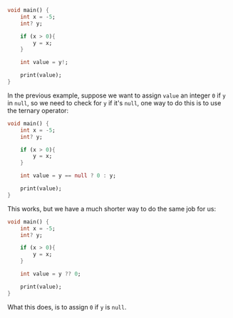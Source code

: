 ```dart
void main() {
    int x = -5;
    int? y;

    if (x > 0){
        y = x;
    }

    int value = y!;

    print(value);
}
```

In the previous example, suppose we want to assign `value` an integer `0` if `y` in `null`, so we need to check for `y` if it's `null`, one way to do this is to use the ternary operator:

```dart
void main() {
    int x = -5;
    int? y;

    if (x > 0){
        y = x;
    }

    int value = y == null ? 0 : y;

    print(value);
}
```

This works, but we have a much shorter way to do the same job for us:

```dart
void main() {
    int x = -5;
    int? y;

    if (x > 0){
        y = x;
    }

    int value = y ?? 0;

    print(value);
}
```

What this does, is to assign `0` if `y` is `null`.
